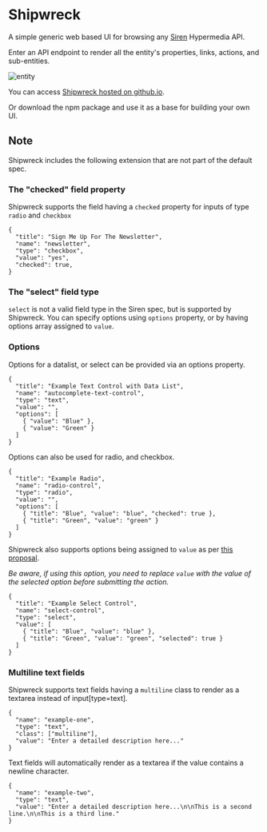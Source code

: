 # Shipwreck

A simple generic web based UI for browsing any [Siren](https://github.com/kevinswiber/siren) Hypermedia API.

Enter an API endpoint to render all the entity's properties, links, actions, and sub-entities.

![entity](./images/shipwreck.entity.png)

You can access [Shipwreck hosted on github.io](https://stephenwright.github.io/shipwreck/).

Or download the npm package and use it as a base for building your own UI.

## Note

Shipwreck includes the following extension that are not part of the default spec.

### The "checked" field property

Shipwreck supports the field having a `checked` property for inputs of type `radio` and `checkbox`

```
{
  "title": "Sign Me Up For The Newsletter",
  "name": "newsletter",
  "type": "checkbox",
  "value": "yes",
  "checked": true,
}
```

### The "select" field type

`select` is not a valid field type in the Siren spec, but is supported by Shipwreck.
You can specify options using `options` property, or by having options array assigned to `value`.

### Options

Options for a datalist, or select can be provided via an options property.

```
{
  "title": "Example Text Control with Data List",
  "name": "autocomplete-text-control",
  "type": "text",
  "value": "",
  "options": [
    { "value": "Blue" },
    { "value": "Green" }
  ]
}
```

Options can also be used for radio, and checkbox.

```
{
  "title": "Example Radio",
  "name": "radio-control",
  "type": "radio",
  "value": "",
  "options": [
    { "title": "Blue", "value": "blue", "checked": true },
    { "title": "Green", "value": "green" }
  ]
}
```

Shipwreck also supports options being assigned to `value`
as per [this proposal](https://groups.google.com/forum/#!msg/siren-hypermedia/8mbOX44gguU/qLzbV0LDBgAJ).

*Be aware, if using this option, you need to replace `value` with the value of the selected option before submitting the action.*

```
{
  "title": "Example Select Control",
  "name": "select-control",
  "type": "select",
  "value": [
    { "title": "Blue", "value": "blue" },
    { "title": "Green", "value": "green", "selected": true }
  ]
}
```

### Multiline text fields

Shipwreck supports text fields having a `multiline` class to render as a textarea instead of input[type=text].

```
{
  "name": "example-one",
  "type": "text",
  "class": ["multiline"],
  "value": "Enter a detailed description here..."
}
```

Text fields will automatically render as a textarea if the value contains a newline character.

```
{
  "name": "example-two",
  "type": "text",
  "value": "Enter a detailed description here...\n\nThis is a second line.\n\nThis is a third line."
}
```

